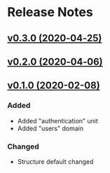 # Release Notes

## [v0.3.0 (2020‑04‑25)](https://bitbucket.org/svndeveloper/api-jtr/src/v0.3.0/)

## [v0.2.0 (2020‑04‑06)](https://bitbucket.org/svndeveloper/api-jtr/src/v0.2.0/)

## [v0.1.0 (2020-02-08)](https://bitbucket.org/svndeveloper/api-jtr/src/v0.1.0/)

### Added
- Added "authentication" unit
- Added "users" domain

### Changed
- Structure default changed
